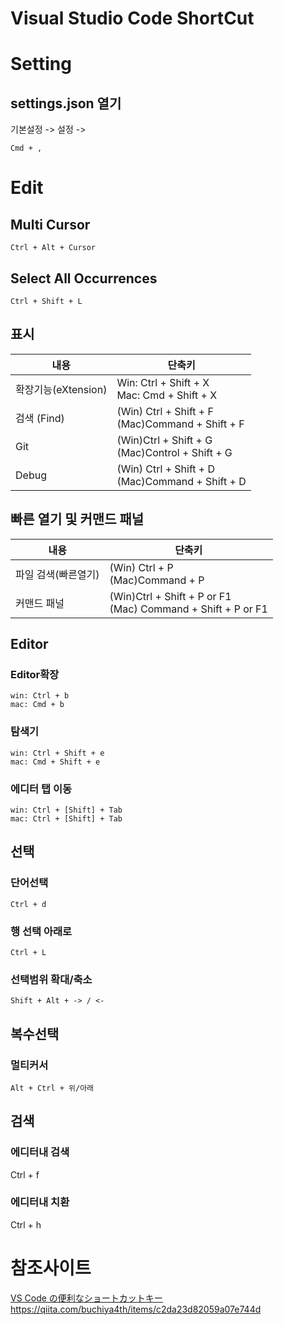 # Visual Studio Code ShortCut

# Setting
## settings.json 열기
기본설정 -> 설정 -> 
```
Cmd + ,
```

# Edit
## Multi Cursor
```
Ctrl + Alt + Cursor
```

## Select All Occurrences
```
Ctrl + Shift + L
```

## 표시
|내용|단축키|
|-|-|
|확장기능(eXtension)|Win: Ctrl + Shift + X<br>Mac: Cmd + Shift + X|
|검색 (Find)|(Win) Ctrl + Shift + F<br>(Mac)Command + Shift + F|
|Git|(Win)Ctrl + Shift + G<br>(Mac)Control + Shift + G|
|Debug|(Win) Ctrl + Shift + D<br>(Mac)Command + Shift + D|

## 빠른 열기 및 커맨드 패널
|내용|단축키|
|-|-|
|파일 검색(빠른열기)|(Win) Ctrl + P<br>(Mac)Command + P|
|커맨드 패널|(Win)Ctrl + Shift + P or F1<br>(Mac) Command + Shift + P or F1|

## Editor
### Editor확장
```
win: Ctrl + b
mac: Cmd + b
```

### 탐색기
```
win: Ctrl + Shift + e
mac: Cmd + Shift + e
```

### 에디터 탭 이동
```
win: Ctrl + [Shift] + Tab
mac: Ctrl + [Shift] + Tab
```

## 선택
### 단어선택
```
Ctrl + d
```

### 행 선택 아래로
```
Ctrl + L
```

### 선택범위 확대/축소
```
Shift + Alt + -> / <-
```

## 복수선택
### 멀티커서
```
Alt + Ctrl + 위/아래
```

## 검색
### 에디터내 검색
Ctrl + f

### 에디터내 치환
Ctrl + h


# 참조사이트
[VS Code の便利なショートカットキー](https://qiita.com/12345/items/64f4372fbca041e949d0)
https://qiita.com/buchiya4th/items/c2da23d82059a07e744d